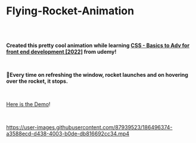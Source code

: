 # Flying-Rocket-Animation

<br><br>


**Created this pretty cool animation while learning [CSS - Basics to Adv for front end development [2022]](https://www.udemy.com/course/css-basics-to-advanced/learn/lecture/19295844?components=add_to_cart%2Cavailable_coupons%2Cbuy_button%2Cbuy_for_team%2Ccacheable_buy_button%2Ccacheable_deal_badge%2Ccacheable_discount_expiration%2Ccacheable_price_text%2Ccacheable_purchase_text%2Ccurated_for_ufb_notice_context%2Cdeal_badge%2Cdiscount_expiration%2Cgift_this_course%2Cincentives%2Cinstructor_links%2Clifetime_access_context%2Cmoney_back_guarantee%2Cprice_text%2Cpurchase_tabs_context%2Cpurchase%2Crecommendation%2Credeem_coupon%2Csidebar_container%2Cpurchase_body_container#overview) from udemy!**



<br>

**🔸Every time on refreshing the window, rocket launches and on hovering over the rocket, it stops.**

<br>

[Here is the Demo](https://kirti-gupta12.github.io/Flying-Rocket-Animation/)!

<br>

https://user-images.githubusercontent.com/87939523/186496374-a3588ecd-d438-4003-b0de-db816692cc34.mp4


